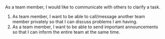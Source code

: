 As a team member, I would like to communicate with others to clarify a task.

1. As team member, I want to be able to call/message another team member privately so that I can discuss problems I am having.
2. As a team member, I want to be able to send important announcements so that I can inform the entire team at the same time.
